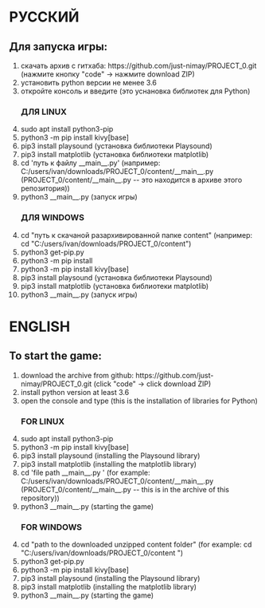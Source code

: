 <h1> РУССКИЙ </h1>
<h2>Для запуска игры: </h2>
<ol>
	<li> скачать архив с гитхаба: https://github.com/just-nimay/PROJECT_0.git (нажмите кнопку "code" -> нажмите download ZIP)</li>
	<li> установить python версии не менее 3.6</li>
	<li> откройте консоль и введите (это уснановка библиотек для Python)</li>
<h3>ДЛЯ LINUX</h3>
	<li> sudo apt install python3-pip </li>
	<li> python3 -m pip install kivy[base]<li>
	 pip3 install playsound (установка библиотеки Playsound)
	<li>pip3 install matplotlib (установка библиотеки matplotlib)</li>
	<li> cd 'путь к файлу __main__.py' (например: C:/users/ivan/downloads/PROJECT_0/content/__main__.py (PROJECT_0/content/__main__.py -- это находится в архиве этого репозитория))</li>
	<li> python3 __main__.py (запуск игры)</li>
</ol>
<ol start='4'>
	<h3>ДЛЯ WINDOWS</h3>
	<li> cd "путь к скачаной разархивированной папке content" (например: cd "C:/users/ivan/downloads/PROJECT_0/content")</li>
	<li> python3 get-pip.py</li>
	<li> python3 -m pip install</li>
	<li> python3 -m pip install kivy[base] </li>
	<li> pip3 install playsound (установка библиотеки Playsound)</li>
	<li> pip3 install matplotlib (установка библиотеки matplotlib)</li>
	<li> python3 __main__.py (запуск игры)</li>
</ol>
<h1> ENGLISH </1>
<h2>To start the game: </h2>
<ol>
	<li> download the archive from github: https://github.com/just-nimay/PROJECT_0.git (click "code" -> click download ZIP)</li>
	<li> install python version at least 3.6</li>
	<li> open the console and type (this is the installation of libraries for Python)</li>
	<h3>FOR LINUX</h3>
	<li> sudo apt install python3-pip </li>
	<li> python3 -m pip install kivy[base]<li>
	pip3 install playsound (installing the Playsound library)
	<li>pip3 install matplotlib (installing the matplotlib library)</li>
	<li> cd 'file path __main__.py ' (for example: C:/users/ivan/downloads/PROJECT_0/content/__main__.py (PROJECT_0/content/__main__.py -- this is in the archive of this repository))</li>
	<li> python3 __main__.py (starting the game)</li>
</ol>
<ol start='4'>
	<h3>FOR WINDOWS</h3>
	<li> cd "path to the downloaded unzipped content folder" (for example: cd "C:/users/ivan/downloads/PROJECT_0/content ")</li>
	<li> python3 get-pip.py</li>
	<li> python3 -m pip install kivy[base] </li>
	<li> pip3 install playsound (installing the Playsound library)</li>
	<li> pip3 install matplotlib (installing the matplotlib library)</li>
	<li> python3 __main__.py (starting the game)</li>
</ol>
